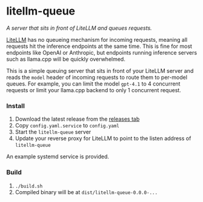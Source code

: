 # litellm-queue

_A server that sits in front of LiteLLM and queues requests._

[LiteLLM](https://github.com/BerriAI/litellm) has no queueing mechanism for incoming requests, meaning all requests hit
the inference endpoints at the same time. This is fine for most endpoints like OpenAI or Anthropic, but endpoints
running inference servers such as llama.cpp will be quickly overwhelmed.

This is a simple queuing server that sits in front of your LiteLLM server and reads the `model` header of incoming
requests to route them to per-model queues. For example, you can limit the model `gpt-4.1` to 4 concurrent requests or
limit your llama.cpp backend to only 1 concurrent request.

### Install

1. Download the latest release from the [releases tab](https://git.evulid.cc/cyberes/litellm-queue/releases)
2. Copy `config.yaml.service` to `config.yaml`
3. Start the `litellm-queue` server
4. Update your reverse proxy for LiteLLM to point to the listen address of `litellm-queue`

An example systemd service is provided.

### Build

1. `./build.sh`
2. Compiled binary will be at `dist/litellm-queue-0.0.0-...`